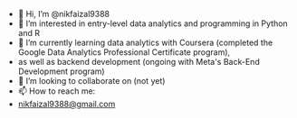 - 👋 Hi, I’m @nikfaizal9388
- 👀 I’m interested in entry-level data analytics and programming in Python and R
- 🌱 I’m currently learning data analytics with Coursera (completed the Google Data Analytics Professional Certificate program), 
- as well as backend development (ongoing with Meta's Back-End Development program)
- 💞️ I’m looking to collaborate on (not yet)
- 📫 How to reach me:
- nikfaizal9388@gmail.com

<!---
nikfaizal9388/nikfaizal9388 is a ✨ special ✨ repository because its `README.md` (this file) appears on your GitHub profile.
You can click the Preview link to take a look at your changes.
--->
